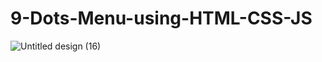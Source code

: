 # 9-Dots-Menu-using-HTML-CSS-JS

![Untitled design (16)](https://user-images.githubusercontent.com/95895380/153221942-85fd19ab-e66f-4d48-b896-9fd9cf5adfc6.png)
